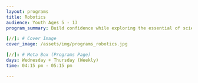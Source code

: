 ```yaml
---
layout: programs
title: Robotics
audience: Youth Ages 5 - 13
program_summary: Build confidence while exploring the essential of science, technology, engineering and mathematical concepts through hands-on learning.

[//]: # Cover Image
cover_image: /assets/img/programs_robotics.jpg

[//]: # Meta Box (Programs Page)
days: Wednesday + Thursday (Weekly)
time: 04:15 pm - 05:15 pm

---
```

